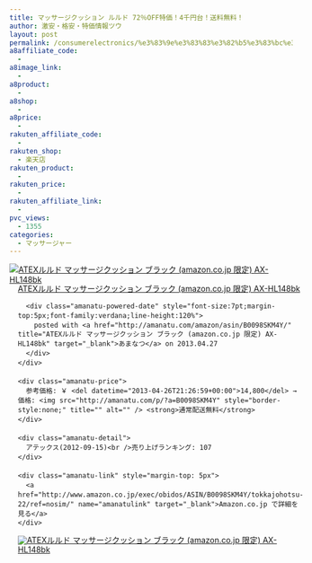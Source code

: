 ```yaml
---
title: マッサージクッション ルルド 72％OFF特価！4千円台！送料無料！
author: 激安・格安・特価情報ツウ
layout: post
permalink: /consumerelectronics/%e3%83%9e%e3%83%83%e3%82%b5%e3%83%bc%e3%82%b8%e3%83%a3%e3%83%bc/72off4.html
a8affiliate_code:
  - 
a8image_link:
  - 
a8product:
  - 
a8shop:
  - 
a8price:
  - 
rakuten_affiliate_code:
  - 
rakuten_shop:
  - 楽天店
rakuten_product:
  - 
rakuten_price:
  - 
rakuten_affiliate_link:
  - 
pvc_views:
  - 1355
categories:
  - マッサージャー
---
```

<div class="amanatu-box" style="margin-bottom:0px;">
  <div class="amanatu-image" style="float:left;">
    <a href="http://www.amazon.co.jp/exec/obidos/ASIN/B0098SKM4Y/tokkajohotsu-22/ref=nosim/" name="amanatulink" target="_blank"><img src="http://i1.wp.com/ecx.images-amazon.com/images/I/51hLqZixAEL._SL160_.jpg?w=546" alt="ATEXルルド マッサージクッション ブラック (amazon.co.jp 限定) AX-HL148bk" style="border: none;" data-recalc-dims="1" /></a>
  </div>
  
  <div class="amanatu-info" style="float:left;margin-left:15px;line-height:120%">
    <div class="amanatu-name" style="margin-bottom:10px;line-height:120%">
      <a href="http://www.amazon.co.jp/exec/obidos/ASIN/B0098SKM4Y/tokkajohotsu-22/ref=nosim/" name="amanatulink" target="_blank">ATEXルルド マッサージクッション ブラック (amazon.co.jp 限定) AX-HL148bk</a> 
      
      <div class="amanatu-powered-date" style="font-size:7pt;margin-top:5px;font-family:verdana;line-height:120%">
        posted with <a href="http://amanatu.com/amazon/asin/B0098SKM4Y/" title="ATEXルルド マッサージクッション ブラック (amazon.co.jp 限定) AX-HL148bk" target="_blank">あまなつ</a> on 2013.04.27
      </div>
    </div>
    
    <div class="amanatu-price">
      参考価格: ￥ <del datetime="2013-04-26T21:26:59+00:00">14,800</del> → 価格: <img src="http://amanatu.com/p/?a=B0098SKM4Y" style="border-style:none;" title="" alt="" /> <strong>通常配送無料</strong>
    </div>
    
    <div class="amanatu-detail">
      アテックス(2012-09-15)<br />売り上げランキング: 107
    </div>
    
    <div class="amanatu-link" style="margin-top: 5px">
      <a href="http://www.amazon.co.jp/exec/obidos/ASIN/B0098SKM4Y/tokkajohotsu-22/ref=nosim/" name="amanatulink" target="_blank">Amazon.co.jp で詳細を見る</a>
    </div>
  </div>
  
  <div class="amanatu-footer" style="clear: left">
  </div>
  
  <div class="amanatu-imageset">
    <div class="amanatu-image" style="float:left;">
      <a href="http://www.amazon.co.jp/exec/obidos/ASIN/B0098SKM4Y/tokkajohotsu-22/ref=nosim/" name="amanatulink" target="_blank"><img src="http://i2.wp.com/ecx.images-amazon.com/images/I/41U-fUzpZ9L._AA160_.jpg?w=546" alt="ATEXルルド マッサージクッション ブラック (amazon.co.jp 限定) AX-HL148bk" style="border: none;" data-recalc-dims="1" /></a>
    </div>
    
    <div class="amanatu-image" style="float:left;">
      <a href="http://www.amazon.co.jp/exec/obidos/ASIN/B0098SKM4Y/tokkajohotsu-22/ref=nosim/" name="amanatulink" target="_blank"><img src="http://i2.wp.com/ecx.images-amazon.com/images/I/31NBt8AkA%2BL._AA160_.jpg?w=546" alt="ATEXルルド マッサージクッション ブラック (amazon.co.jp 限定) AX-HL148bk" style="border: none;" data-recalc-dims="1" /></a>
    </div>
    
    <div class="amanatu-image" style="float:left;">
      <a href="http://www.amazon.co.jp/exec/obidos/ASIN/B0098SKM4Y/tokkajohotsu-22/ref=nosim/" name="amanatulink" target="_blank"><img src="http://i1.wp.com/ecx.images-amazon.com/images/I/31sg-ux5RrL._AA160_.jpg?w=546" alt="ATEXルルド マッサージクッション ブラック (amazon.co.jp 限定) AX-HL148bk" style="border: none;" data-recalc-dims="1" /></a>
    </div>
    
    <div class="amanatu-image" style="float:left;">
      <a href="http://www.amazon.co.jp/exec/obidos/ASIN/B0098SKM4Y/tokkajohotsu-22/ref=nosim/" name="amanatulink" target="_blank"><img src="http://i0.wp.com/ecx.images-amazon.com/images/I/51DE16otZGL._AA160_.jpg?w=546" alt="ATEXルルド マッサージクッション ブラック (amazon.co.jp 限定) AX-HL148bk" style="border: none;" data-recalc-dims="1" /></a>
    </div>
    
    <div class="amanatu-image" style="float:left;">
      <a href="http://www.amazon.co.jp/exec/obidos/ASIN/B0098SKM4Y/tokkajohotsu-22/ref=nosim/" name="amanatulink" target="_blank"><img src="http://i2.wp.com/ecx.images-amazon.com/images/I/31WDRPqwdBL._AA160_.jpg?w=546" alt="ATEXルルド マッサージクッション ブラック (amazon.co.jp 限定) AX-HL148bk" style="border: none;" data-recalc-dims="1" /></a>
    </div>
    
    <div class="amanatu-footer" style="clear: left">
    </div>
  </div>
</div>
